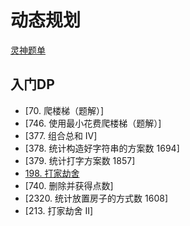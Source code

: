# 动态规划
[灵神题单](https://leetcode.cn/circle/discuss/tXLS3i/)

## 入门DP
- [70. 爬楼梯（题解）]
- [746. 使用最小花费爬楼梯（题解）]
- [377. 组合总和 Ⅳ]
- [378.  统计构造好字符串的方案数 1694]
- [379.  统计打字方案数 1857]
- [198. 打家劫舍](https://leetcode.cn/problems/house-robber/)
- [740. 删除并获得点数]
- [2320. 统计放置房子的方式数 1608]
- [213. 打家劫舍 II]